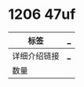 # 1206 47uf

| 标签     | [\_](<> "_") |
| ------ | ------------ |
| 详细介绍链接 | [\_](<> "_") |
| 数量     |              |

